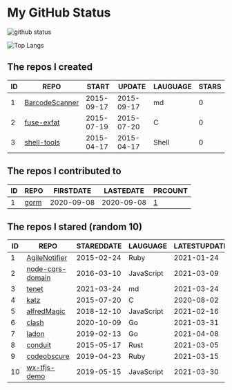 # My GitHub Status

<img src="https://github-readme-stats-1.yihong0618.vercel.app/api?username=egenchen&show_icons=true&&&hide_title=true&count_private=true" alt="github status" />

![Top Langs](https://github-readme-stats-1.yihong0618.vercel.app/api/top-langs/?username=egenchen&layout=compact)

<!--START_SECTION:my_github-->
## The repos I created
| ID |                             REPO                             |   START    |   UPDATE   | LAUGUAGE | STARS |
|----|--------------------------------------------------------------|------------|------------|----------|-------|
|  1 | [BarcodeScanner](https://github.com/egenchen/BarcodeScanner) | 2015-09-17 | 2015-09-17 | md       |     0 |
|  2 | [fuse-exfat](https://github.com/egenchen/fuse-exfat)         | 2015-07-19 | 2015-07-20 | C        |     0 |
|  3 | [shell-tools](https://github.com/egenchen/shell-tools)       | 2015-04-17 | 2015-04-17 | Shell    |     0 |

## The repos I contributed to
| ID |                  REPO                   | FIRSTDATE  | LASTEDATE  |                                PRCOUNT                                 |
|----|-----------------------------------------|------------|------------|------------------------------------------------------------------------|
|  1 | [gorm](https://github.com/go-gorm/gorm) | 2020-09-08 | 2020-09-08 | [1](https://github.com/go-gorm/gorm/pulls?q=is%3Apr+author%3Aegenchen) |

## The repos I stared (random 10)
| ID |                                 REPO                                 | STAREDDATE |  LAUGUAGE  | LATESTUPDATE |
|----|----------------------------------------------------------------------|------------|------------|--------------|
|  1 | [AgileNotifier](https://github.com/thyrlian/AgileNotifier)           | 2015-02-24 | Ruby       | 2021-01-24   |
|  2 | [node-cqrs-domain](https://github.com/thenativeweb/node-cqrs-domain) | 2016-03-10 | JavaScript | 2021-03-09   |
|  3 | [tenet](https://github.com/egenchen/tenet)                           | 2021-03-24 | md         | 2021-03-24   |
|  4 | [katz](https://github.com/gnubert/katz)                              | 2015-07-20 | C          | 2020-08-02   |
|  5 | [alfredMagic](https://github.com/CoderMageFox/alfredMagic)           | 2018-12-10 | JavaScript | 2021-02-16   |
|  6 | [clash](https://github.com/maskedeken/clash)                         | 2020-10-09 | Go         | 2021-03-31   |
|  7 | [ladon](https://github.com/ory/ladon)                                | 2019-02-13 | Go         | 2021-04-08   |
|  8 | [conduit](https://github.com/conduit-rust/conduit)                   | 2015-05-17 | Rust       | 2021-03-05   |
|  9 | [codeobscure](https://github.com/kaich/codeobscure)                  | 2019-04-23 | Ruby       | 2021-03-15   |
| 10 | [wx-tfjs-demo](https://github.com/HunterXuan/wx-tfjs-demo)           | 2019-05-15 | JavaScript | 2021-03-30   |

<!--END_SECTION:my_github-->
